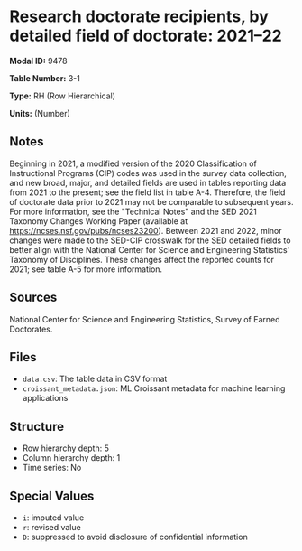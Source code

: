 # Research doctorate recipients, by detailed field of doctorate: 2021&#8211;22

**Modal ID:** 9478

**Table Number:** 3-1

**Type:** RH (Row Hierarchical)

**Units:** (Number)

## Notes

Beginning in 2021, a modified version of the 2020 Classification of Instructional Programs (CIP) codes was used in the survey data collection, and new broad, major, and detailed fields are used in tables reporting data from 2021 to the present; see the field list in table A-4. Therefore, the field of doctorate data prior to 2021 may not be comparable to subsequent years. For more information, see the "Technical Notes" and the SED 2021 Taxonomy Changes Working Paper (available at https://ncses.nsf.gov/pubs/ncses23200). Between 2021 and 2022, minor changes were made to the SED-CIP crosswalk for the SED detailed fields to better align with the National Center for Science and Engineering Statistics' Taxonomy of Disciplines. These changes affect the reported counts for 2021; see table A-5 for more information.

## Sources

National Center for Science and Engineering Statistics, Survey of Earned Doctorates.

## Files

- `data.csv`: The table data in CSV format
- `croissant_metadata.json`: ML Croissant metadata for machine learning applications

## Structure

- Row hierarchy depth: 5
- Column hierarchy depth: 1
- Time series: No

## Special Values

- `i`: imputed value
- `r`: revised value
- `D`: suppressed to avoid disclosure of confidential information

